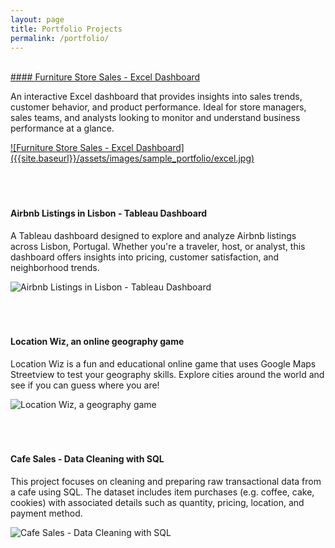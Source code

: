 ```yaml
---
layout: page
title: Portfolio Projects
permalink: /portfolio/
---
```


<br>

<a href="/assets/docs/FurnitureSales_Dashboard.xlsx">
    #### Furniture Store Sales - Excel Dashboard
</a>

An interactive Excel dashboard that provides insights into sales trends, customer behavior, and product performance. Ideal for store managers, sales teams, and analysts looking to monitor and understand business performance at a glance.

<a href="/assets/docs/FurnitureSales_Dashboard.xlsx">
    ![Furniture Store Sales - Excel Dashboard]({{site.baseurl}}/assets/images/sample_portfolio/excel.jpg)
</a>
<br><br><br><br>

#### Airbnb Listings in Lisbon - Tableau Dashboard

A Tableau dashboard designed to explore and analyze Airbnb listings across Lisbon, Portugal. Whether you're a traveler, host, or analyst, this dashboard offers insights into pricing, customer satisfaction, and neighborhood trends.

![Airbnb Listings in Lisbon - Tableau Dashboard]({{site.baseurl}}/assets/images/sample_portfolio/tableau.jpg)
<br><br><br><br>

#### Location Wiz, an online geography game

Location Wiz is a fun and educational online game that uses Google Maps Streetview to test your geography skills. Explore cities around the world and see if you can guess where you are!

![Location Wiz, a geography game]({{site.baseurl}}/assets/images/sample_portfolio/LocationWiz.jpg)
<br><br><br><br>

#### Cafe Sales - Data Cleaning with SQL

This project focuses on cleaning and preparing raw transactional data from a cafe using SQL. The dataset includes item purchases (e.g. coffee, cake, cookies) with associated details such as quantity, pricing, location, and payment method.

![Cafe Sales - Data Cleaning with SQL]({{site.baseurl}}/assets/images/sample_portfolio/cafe.jpg)
